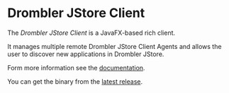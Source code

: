 # Drombler JStore Client

The _Drombler JStore Client_ is a JavaFX-based rich client.

It manages multiple remote Drombler JStore Client Agents and allows the user to discover new applications in Drombler JStore.

Form more information see the [documentation](http://www.drombler.org/drombler-jstore-client).

You can get the binary from the [latest release](https://github.com/Drombler/drombler-jstore-client/releases/latest).

